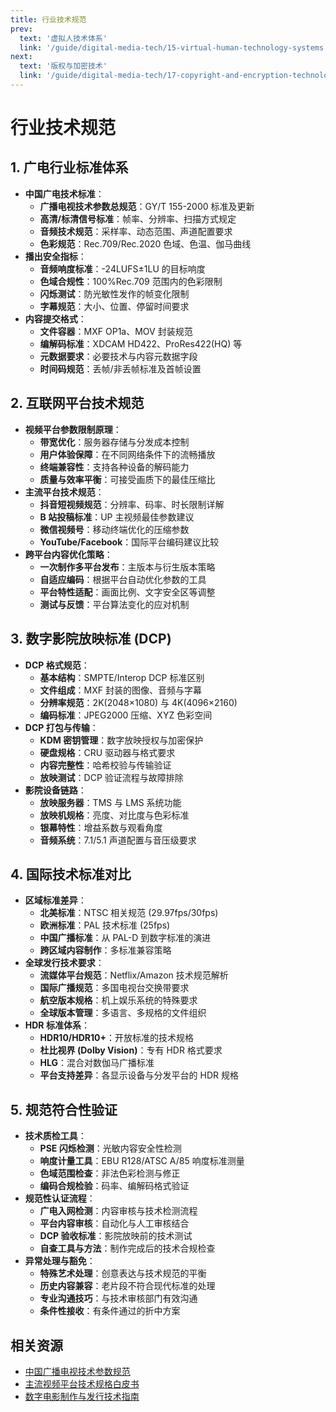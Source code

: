 ```yaml
---
title: 行业技术规范
prev:
  text: '虚拟人技术体系'
  link: '/guide/digital-media-tech/15-virtual-human-technology-systems'
next:
  text: '版权与加密技术'
  link: '/guide/digital-media-tech/17-copyright-and-encryption-technologies'
---
```


# 行业技术规范

## 1. 广电行业标准体系
- **中国广电技术标准**：
  - **广播电视技术参数总规范**：GY/T 155-2000 标准及更新
  - **高清/标清信号标准**：帧率、分辨率、扫描方式规定
  - **音频技术规范**：采样率、动态范围、声道配置要求
  - **色彩规范**：Rec.709/Rec.2020 色域、色温、伽马曲线
- **播出安全指标**：
  - **音频响度标准**：-24LUFS±1LU 的目标响度
  - **色域合规性**：100%Rec.709 范围内的色彩限制
  - **闪烁测试**：防光敏性发作的帧变化限制
  - **字幕规范**：大小、位置、停留时间要求
- **内容提交格式**：
  - **文件容器**：MXF OP1a、MOV 封装规范
  - **编解码标准**：XDCAM HD422、ProRes422(HQ) 等
  - **元数据要求**：必要技术与内容元数据字段
  - **时间码规范**：丢帧/非丢帧标准及首帧设置

## 2. 互联网平台技术规范
- **视频平台参数限制原理**：
  - **带宽优化**：服务器存储与分发成本控制
  - **用户体验保障**：在不同网络条件下的流畅播放
  - **终端兼容性**：支持各种设备的解码能力
  - **质量与效率平衡**：可接受画质下的最佳压缩比
- **主流平台技术规范**：
  - **抖音短视频规范**：分辨率、码率、时长限制详解
  - **B 站投稿标准**：UP 主视频最佳参数建议
  - **微信视频号**：移动终端优化的压缩参数
  - **YouTube/Facebook**：国际平台编码建议比较
- **跨平台内容优化策略**：
  - **一次制作多平台发布**：主版本与衍生版本策略
  - **自适应编码**：根据平台自动优化参数的工具
  - **平台特性适配**：画面比例、文字安全区等调整
  - **测试与反馈**：平台算法变化的应对机制

## 3. 数字影院放映标准 (DCP)
- **DCP 格式规范**：
  - **基本结构**：SMPTE/Interop DCP 标准区别
  - **文件组成**：MXF 封装的图像、音频与字幕
  - **分辨率规范**：2K(2048×1080) 与 4K(4096×2160)
  - **编码标准**：JPEG2000 压缩、XYZ 色彩空间
- **DCP 打包与传输**：
  - **KDM 密钥管理**：数字放映授权与加密保护
  - **硬盘规格**：CRU 驱动器与格式要求
  - **内容完整性**：哈希校验与传输验证
  - **放映测试**：DCP 验证流程与故障排除
- **影院设备链路**：
  - **放映服务器**：TMS 与 LMS 系统功能
  - **放映机规格**：亮度、对比度与色彩标准
  - **银幕特性**：增益系数与观看角度
  - **音频系统**：7.1/5.1 声道配置与音压级要求

## 4. 国际技术标准对比
- **区域标准差异**：
  - **北美标准**：NTSC 相关规范 (29.97fps/30fps)
  - **欧洲标准**：PAL 技术标准 (25fps)
  - **中国广播标准**：从 PAL-D 到数字标准的演进
  - **跨区域内容制作**：多标准兼容策略
- **全球发行技术要求**：
  - **流媒体平台规范**：Netflix/Amazon 技术规范解析
  - **国际广播规范**：多国电视台交换带要求
  - **航空版本规格**：机上娱乐系统的特殊要求
  - **全球版本管理**：多语言、多规格的文件组织
- **HDR 标准体系**：
  - **HDR10/HDR10+**：开放标准的技术规格
  - **杜比视界 (Dolby Vision)**：专有 HDR 格式要求
  - **HLG**：混合对数伽马广播标准
  - **平台支持差异**：各显示设备与分发平台的 HDR 规格

## 5. 规范符合性验证
- **技术质检工具**：
  - **PSE 闪烁检测**：光敏内容安全性检测
  - **响度计量工具**：EBU R128/ATSC A/85 响度标准测量
  - **色域范围检查**：非法色彩检测与修正
  - **编码合规检验**：码率、编解码格式验证
- **规范性认证流程**：
  - **广电入网检测**：内容审核与技术检测流程
  - **平台内容审核**：自动化与人工审核结合
  - **DCP 验收标准**：影院放映前的技术测试
  - **自查工具与方法**：制作完成后的技术合规检查
- **异常处理与豁免**：
  - **特殊艺术处理**：创意表达与技术规范的平衡
  - **历史内容兼容**：老片段不符合现代标准的处理
  - **专业沟通技巧**：与技术审核部门有效沟通
  - **条件性接收**：有条件通过的折中方案

## 相关资源
- [中国广播电视技术参数规范](https://www.example.com)
- [主流视频平台技术规格白皮书](https://www.example.com)
- [数字电影制作与发行技术指南](https://www.example.com)
